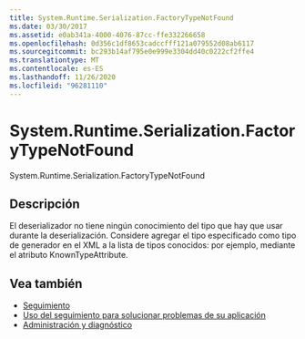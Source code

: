 ```yaml
---
title: System.Runtime.Serialization.FactoryTypeNotFound
ms.date: 03/30/2017
ms.assetid: e0ab341a-4000-4076-87cc-ffe332266658
ms.openlocfilehash: 0d356c1df8653cadccfff121a079552d08ab6117
ms.sourcegitcommit: bc293b14af795e0e999e3304dd40c0222cf2ffe4
ms.translationtype: MT
ms.contentlocale: es-ES
ms.lasthandoff: 11/26/2020
ms.locfileid: "96281110"
---
```

# <a name="systemruntimeserializationfactorytypenotfound"></a>System.Runtime.Serialization.FactoryTypeNotFound

System.Runtime.Serialization.FactoryTypeNotFound  
  
## <a name="description"></a>Descripción  

 El deserializador no tiene ningún conocimiento del tipo que hay que usar durante la deserialización. Considere agregar el tipo especificado como tipo de generador en el XML a la lista de tipos conocidos: por ejemplo, mediante el atributo KnownTypeAttribute.  
  
## <a name="see-also"></a>Vea también

- [Seguimiento](index.md)
- [Uso del seguimiento para solucionar problemas de su aplicación](using-tracing-to-troubleshoot-your-application.md)
- [Administración y diagnóstico](../index.md)
